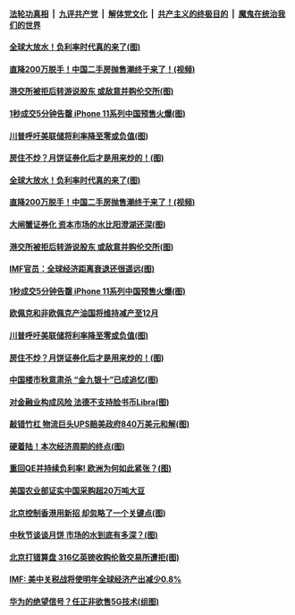 ####  [法轮功真相](../../../../basic/blob/master/README.md?t=09150039) &nbsp;|&nbsp; [九评共产党](../../../../9ping.md/blob/master/README.md?t=09150039) &nbsp;|&nbsp; [解体党文化](../../../../jtdwh.md/blob/master/README.md?t=09150039)  &nbsp;|&nbsp; [共产主义的终极目的](../../../../gczydzjmd.md/blob/master/README.md?t=09150039) &nbsp;|&nbsp; [魔鬼在统治我们的世界](../../../../mgztzwmdsj.md/blob/master/README.md?t=09150039) 

#### [全球大放水！负利率时代真的来了(图)](../pages/p5/907372.md?t=09150039) 

#### [直降200万脱手！中国二手房抛售潮终于来了！(视频)](../pages/p5/907361.md?t=09150039) 

#### [港交所被拒后转游说股东 或敌意并购伦交所(图)](../pages/p5/907380.md?t=09150039) 

#### [1秒成交5分钟告罄 iPhone 11系列中国预售火爆(图)](../pages/p5/907373.md?t=09150039) 

#### [川普呼吁美联储将利率降至零或负值(图)](../pages/p5/907303.md?t=09150039) 

#### [房住不炒？月饼证券化后才是用来炒的！(图)](../pages/p5/907337.md?t=09150039) 

#### [全球大放水！负利率时代真的来了(图)](../pages/p5/907372.md?t=09150039) 

#### [直降200万脱手！中国二手房抛售潮终于来了！(视频)](../pages/p5/907361.md?t=09150039) 

#### [大闸蟹证券化 资本市场的水比阳澄湖还深(图)](../pages/p5/907370.md?t=09150039) 

#### [港交所被拒后转游说股东 或敌意并购伦交所(图)](../pages/p5/907380.md?t=09150039) 

#### [IMF官员：全球经济距离衰退还很遥远(图)](../pages/p5/907377.md?t=09150039) 

#### [1秒成交5分钟告罄 iPhone 11系列中国预售火爆(图)](../pages/p5/907373.md?t=09150039) 

#### [欧佩克和非欧佩克产油国将维持减产至12月](../pages/p5/907339.md?t=09150039) 

#### [川普呼吁美联储将利率降至零或负值(图)](../pages/p5/907303.md?t=09150039) 

#### [房住不炒？月饼证券化后才是用来炒的！(图)](../pages/p5/907337.md?t=09150039) 

#### [中国楼市秋意肃杀 “金九银十”已成追忆(图)](../pages/p5/907275.md?t=09150039) 

#### [对金融业构成风险 法德不支持脸书币Libra(图)](../pages/p5/907312.md?t=09150039) 

#### [敲错竹杠 物流巨头UPS赔美政府840万美元和解(图)](../pages/p5/907308.md?t=09150039) 

#### [硬着陆！本次经济周期的终点(图)](../pages/p5/907268.md?t=09150039) 

#### [重回QE并持续负利率! 欧洲为何如此紧张？(图)](../pages/p5/907269.md?t=09150039) 

#### [美国农业部证实中国采购超20万吨大豆](../pages/p5/907287.md?t=09150039) 

#### [北京控制香港用新招 却忽略了一个关键点(图)](../pages/p5/907256.md?t=09150039) 

#### [中秋节谈谈月饼 市场的水到底有多深？(图)](../pages/p5/907241.md?t=09150039) 

#### [北京打错算盘 316亿英镑收购伦敦交易所遭拒(图)](../pages/p5/907236.md?t=09150039) 

#### [IMF: 美中关税战将使明年全球经济产出减少0.8%](../pages/p5/907233.md?t=09150039) 

#### [华为的绝望信号？任正非欲售5G技术(组图)](../pages/p5/907155.md?t=09150039) 

